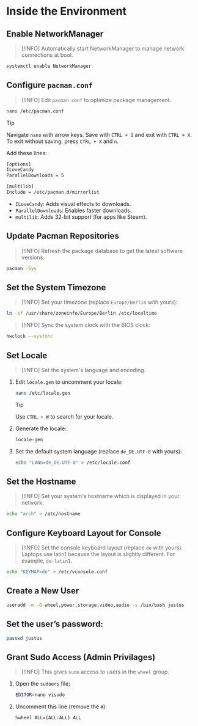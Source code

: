 # Inside the Environment

## Enable NetworkManager

> [!INFO]
> Automatically start NetworkManager to manage network connections at boot.

```bash
systemctl enable NetworkManager
```

## Configure `pacman.conf`

> [!INFO]
> Edit `pacman.conf` to optimize package management.

```bash
nano /etc/pacman.conf
```

> [!TIP]
> Navigate `nano` with arrow keys. Save with `CTRL + O` and exit with `CTRL + X`. To exit without saving, press `CTRL + X` and `n`.

Add these lines:

```bash
[options]
ILoveCandy
ParallelDownloads = 5

[multilib]
Include = /etc/pacman.d/mirrorlist
```

- `ILoveCandy`: Adds visual effects to downloads.
- `ParallelDownloads`: Enables faster downloads.
- `multilib`: Adds 32-bit support (for apps like Steam).

## Update Pacman Repositories

> [!INFO]
> Refresh the package database to get the latest software versions.

```bash
pacman -Syy
```

## Set the System Timezone

> [!INFO]
> Set your timezone (replace `Europe/Berlin` with yours):

```bash
ln -sf /usr/share/zoneinfo/Europe/Berlin /etc/localtime
```

> [!INFO]
> Sync the system clock with the BIOS clock:

```bash
hwclock --systohc
```

## Set Locale

> [!INFO]
> Set the system's language and encoding.

1. Edit `locale.gen` to uncomment your locale:

   ```bash
   nano /etc/locale.gen
   ```

   > [!TIP]
   > Use `CTRL + W` to search for your locale.

2. Generate the locale:

   ```bash
   locale-gen
   ```

3. Set the default system language (replace `de_DE.UTF-8` with yours):
   ```bash
   echo "LANG=de_DE.UTF-8" > /etc/locale.conf
   ```

## Set the Hostname

> [!INFO]
> Set your system's hostname which is displayed in your network:

```bash
echo "arch" > /etc/hostname
```

## Configure Keyboard Layout for Console

> [!INFO]
> Set the console keyboard layout (replace `de` with yours).
> Laptops use latin1 because the layout is slightly different.
> For example, `de-latin1`.

```bash
echo "KEYMAP=de" > /etc/vconsole.conf
```

## Create a New User

```bash
useradd -m -G wheel,power,storage,video,audio -s /bin/bash justus
```

## Set the user’s password:

```bash
passwd justus
```

## Grant Sudo Access (Admin Privilages)

> [!INFO]
> This gives `sudo` access to users in the `wheel` group.

1. Open the `sudoers` file:

   ```bash
   EDITOR=nano visudo
   ```

2. Uncomment this line (remove the `#`):
   ```bash
   %wheel ALL=(ALL:ALL) ALL
   ```
